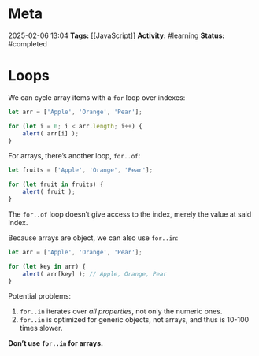 # Meta
2025-02-06 13:04
**Tags:** [[JavaScript]]
**Activity:** #learning 
**Status:** #completed 

# Loops
We can cycle array items with a `for` loop over indexes:
```JavaScript title:example.js
let arr = ['Apple', 'Orange', 'Pear'];

for (let i = 0; i < arr.length; i++) {
	alert( arr[i] );
}
```

For arrays, there’s another loop, `for..of`:
```JavaScript title:example.js
let fruits = ['Apple', 'Orange', 'Pear'];

for (let fruit in fruits) {
	alert( fruit );
}
```

The `for..of` loop doesn’t give access to the index, merely the value at said index.

Because arrays are object, we can also use `for..in`:
```JavaScript title:example.js
let arr = ['Apple', 'Orange', 'Pear'];

for (let key in arr) {
	alert( arr[key] ); // Apple, Orange, Pear
}
```

Potential problems:
1. `for..in` iterates over *all properties*, not only the numeric ones.
2. `for..in` is optimized for generic objects, not arrays, and thus is 10-100 times slower.

**Don’t use `for..in` for arrays.**